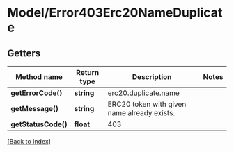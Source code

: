 # Model/Error403Erc20NameDuplicate

## Getters

Method name | Return type | Description | Notes
------------ | ------------- | ------------- | -------------
**getErrorCode()** | **string** | erc20.duplicate.name |
**getMessage()** | **string** | ERC20 token with given name already exists. |
**getStatusCode()** | **float** | 403 |

[[Back to Index]](../index.md)
